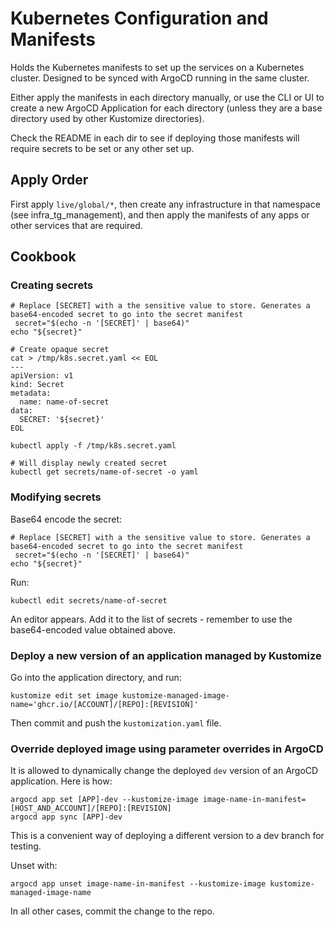 # Kubernetes Configuration and Manifests

Holds the Kubernetes manifests to set up the services on a Kubernetes cluster. Designed to be synced with ArgoCD running
in the same cluster.

Either apply the manifests in each directory manually, or use the CLI or UI to create a new ArgoCD Application for each
directory (unless they are a base directory used by other Kustomize directories).

Check the README in each dir to see if deploying those manifests will require secrets to be set or any other set up.

## Apply Order

First apply `live/global/*`, then create any infrastructure in that namespace (see infra_tg_management), and then apply
the manifests of any apps or other services that are required.

## Cookbook

### Creating secrets

```shell
# Replace [SECRET] with a the sensitive value to store. Generates a base64-encoded secret to go into the secret manifest
 secret="$(echo -n '[SECRET]' | base64)"
echo "${secret}"

# Create opaque secret
cat > /tmp/k8s.secret.yaml << EOL
---
apiVersion: v1
kind: Secret
metadata:
  name: name-of-secret
data:
  SECRET: '${secret}'
EOL

kubectl apply -f /tmp/k8s.secret.yaml

# Will display newly created secret
kubectl get secrets/name-of-secret -o yaml
```

### Modifying secrets

Base64 encode the secret:
```shell
# Replace [SECRET] with a the sensitive value to store. Generates a base64-encoded secret to go into the secret manifest
 secret="$(echo -n '[SECRET]' | base64)"
echo "${secret}"
```

Run:
```shell
kubectl edit secrets/name-of-secret
```

An editor appears. Add it to the list of secrets - remember to use the base64-encoded value obtained above.

### Deploy a new version of an application managed by Kustomize

Go into the application directory, and run:

```shell
kustomize edit set image kustomize-managed-image-name='ghcr.io/[ACCOUNT]/[REPO]:[REVISION]'
```

Then commit and push the `kustomization.yaml` file.

### Override deployed image using parameter overrides in ArgoCD

It is allowed to dynamically change the deployed `dev` version of an ArgoCD application. Here is how:

```shell
argocd app set [APP]-dev --kustomize-image image-name-in-manifest=[HOST_AND_ACCOUNT]/[REPO]:[REVISION]
argocd app sync [APP]-dev
```

This is a convenient way of deploying a different version to a dev branch for testing.

Unset with:

```shell
argocd app unset image-name-in-manifest --kustomize-image kustomize-managed-image-name
```

In all other cases, commit the change to the repo.
